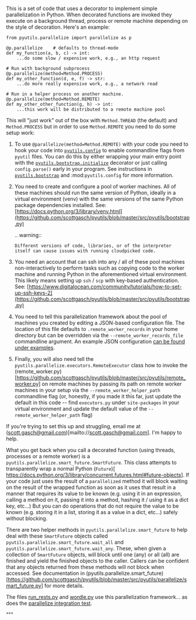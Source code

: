 This is a set of code that uses a decorator to implement simple
parallelization in Python.  When decorated functions are invoked they
execute on a background thread, process or remote machine depending on
the style of decoration.  Here's an example:

    from pyutils.parallelize import parallelize as p

    @p.parallelize    # defaults to thread-mode
    def my_function(a, b, c) -> int:
        ...do some slow / expensive work, e.g., an http request

    # Run with background subprocess
    @p.parallelize(method=Method.PROCESS)
    def my_other_function(d, e, f) -> str:
        ...do more really expensive work, e.g., a network read

    # Run in a helper process on another machine.
    @p.parallelize(method=Method.REMOTE)
    def my_other_other_function(g, h) -> int:
        ...this work will be distributed to a remote machine pool

This will "just work" out of the box with `Method.THREAD` (the default)
and `Method.PROCESS` but in order to use `Method.REMOTE` you need to
do some setup work:

1. To use `@parallelize(method=Method.REMOTE)` with your code you
   need to hook your code into
   [`pyutils.config`](https://github.com/scottgasch/pyutils/blob/master/src/pyutils/config.py)
   to enable commandline flags from `pyutil` files.  You can do
   this by either wrapping your main entry point with the
   [`pyutils.bootstrap.initialize`](https://github.com/scottgasch/pyutils/blob/master/src/pyutils/bootstrap.py) decorator or just calling
   `config.parse()` early in your program.  See instructions in
   [`pyutils.bootstrap`](https://github.com/scottgasch/pyutils/blob/master/src/pyutils/bootstrap.py) and :mod:`pyutils.config` for more
   information.

2. You need to create and configure a pool of worker machines.
   All of these machines should run the same version of Python,
   ideally in a virtual environment (venv) with the same
   versions of the same Python package dependencies installed.
   See: [https://docs.python.org/3/library/venv.html](https://github.com/scottgasch/pyutils/blob/master/src/pyutils/bootstrap.py)

   .. warning::

       Different versions of code, libraries, or of the interpreter
       itself can cause issues with running cloudpicked code.

3. You need an account that can ssh into any / all of these pool
   machines non-interactively to perform tasks such as copying
   code to the worker machine and running Python in the
   aforementioned virtual environment.  This likely means setting
   up `ssh` / `scp` with key-based authentication.
   See: [https://www.digitalocean.com/community/tutorials/how-to-set-up-ssh-keys-2](https://github.com/scottgasch/pyutils/blob/master/src/pyutils/bootstrap.py)

4. You need to tell this parallelization framework about the pool
   of machines you created by editing a JSON-based configuration
   file.  The location of this file defaults to
   `.remote_worker_records` in your home directory but can
   be overridden via the `--remote_worker_records_file`
   commandline argument.  An example JSON configuration [can be found under examples](https://github.com/scottgasch/pyutils/blob/master/examples/parallelize_config/.remote_worker_records).

5. Finally, you will also need tell the
   `pyutils.parallelize.executors.RemoteExecutor` class how to
   invoke the (remote_worker.py)[https://github.com/scottgasch/pyutils/blob/master/src/pyutils/remote_worker.py]
   on remote machines by passing its path on remote worker
   machines in your setup via the `--remote_worker_helper_path`
   commandline flag (or, honestly, if you made it this far, just
   update the default in this code -- find `executors.py` under
   `site-packages` in your virtual environment and update the
   default value of the `--remote_worker_helper_path` flag)

If you're trying to set this up and struggling, email me at
(scott.gasch@gmail.com)[mailto://scott.gasch@gmail.com].  I'm happy to help.

What you get back when you call a decorated function (using
threads, processes or a remote worker) is a
`pyutils.parallelize.smart_future.SmartFuture`.  This class
attempts to transparently wrap a normal Python (`Future`)[
https://docs.python.org/3/library/concurrent.futures.html#future-objects].
If your code just uses the result of a `parallelized` method it
will block waiting on the result of the wrapped function as soon
as it uses that result in a manner that requires its value to be
known (e.g. using it in an expression, calling a method on it,
passing it into a method, hashing it / using it as a dict key,
etc...)  But you can do operations that do not require the value
to be known (e.g. storing it in a list, storing it as a value in a
dict, etc...) safely without blocking.

There are two helper methods in
`pyutils.parallelize.smart_future` to help deal with these
`SmartFuture` objects called
`pyutils.parallelize.smart_future.wait_all` and
`pyutils.parallelize.smart_future.wait_any`.  These, when
given a collection of `SmartFuture` objects,
will block until one (any) or all (all) are finished and yield the
finished objects to the caller.  Callers can be confident that any
objects returned from these methods will not block when accessed.
See documentation in (pyutils.parallelize.smart_future)[https://github.com/scottgasch/pyutils/blob/master/src/pyutils/parallelize/smart_future.py] for
more details.

The files
[run_rests.py](https://github.com/scottgasch/pyutils/blob/master/tests/run_tests.py)
and
[wordle.py](https://github.com/scottgasch/pyutils/blob/master/examples/wordle/wordle.py)
use this parallelization framework... as does the [parallelize integration
test](https://github.com/scottgasch/pyutils/blob/master/tests/parallelize/parallelize_itest.py).

"""
